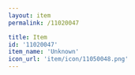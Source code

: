 ```yaml
---
layout: item
permalink: /11020047

title: Item
id: '11020047'
item_name: 'Unknown'
icon_url: 'item/icon/11050048.png'
---
```

